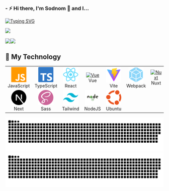 
### - ⚡ Hi there, I'm Sodnom 👋 and I... 

   <a href="https://git.io/typing-svg"><img src="https://readme-typing-svg.herokuapp.com?font=Fira+Code&duration=4000&pause=500&color=E0EFF7&random=false&width=435&lines=Frontend+Developer%3A+React%2FVue%2FJS" alt="Typing SVG" /></a>


![](http://github-profile-summary-cards.vercel.app/api/cards/profile-details?username=sobol4156&theme=dark)

<div style="display:flex;">
  <img src="http://github-profile-summary-cards.vercel.app/api/cards/repos-per-language?username=sobol4156&theme=dark" />
  <img src="http://github-profile-summary-cards.vercel.app/api/cards/stats?username=sobol4156&theme=dark" />
</div>

## 🚀 My Technology

<table>
  <tr>
    <td align="center" width="96">
      <a href="#favorite-tech">
        <img src="img/js.svg" width="48" height="48" alt="JavaScript" />
      </a>
      <br>JavaScript
    </td>
    <td align="center" width="96">
      <a href="#favorite-tech">
        <img src="img/ts.svg" width="48" height="48" alt="TypeScript" />
      </a>
      <br>TypeScript
    </td>
    <td align="center" width="96">
      <a href="#favorite-tech" >
        <img src="img/react.svg" width="48" height="48" alt="React" />
      </a>
      <br>React
    </td>
       <td align="center"  width="96">
      <a href="#favorite-tech">
        <img src="img/vue.svg" width="48" height="48" alt="Vue" />
      </a>
      <br>Vue
      </td>
        <td align="center" width="96">
      <a href="#favorite-tech" >
        <img src="img/vite.svg" width="48" height="48" alt="Vite" />
      </a>
      <br>Vite
    </td>
    <td align="center" width="96">
      <a href="#streetxH">
        <img src="img/webpack.svg" width="48" height="48" alt="Webpack" />
      </a>
      <br>Webpack
    </td>
        <td align="center" width="96"> 
      <a href="#favorite-tech" >
        <img src="img/nuxt.svg" width="48" height="48" alt="Nuxt" />
      </a>
      <br>Nuxt
    </td>


  </tr>
  <tr>
    <td align="center" width="96"> 
      <a href="#favorite-tech" >
        <img src="img/next.svg" width="48" height="48" alt="Next" />
      </a>
      <br>Next
    </td>
    <td align="center" width="96">
      <a href="#favorite-tech">
        <img src="img/sass.svg" width="48" height="48" alt="Sass" />
      </a>
      <br>Sass
    </td>
    <td align="center" width="96">
      <a href="#favorite-tech">
        <img src="img/tailwind.svg" width="48" height="48" alt="Tailwind" />
      </a>
      <br>Tailwind
    </td>
        <td align="center"  width="96">
      <a href="#favorite-tech">
        <img src="img/node.svg" width="48" height="48" alt="NodeJS" />
      </a>
      <br>NodeJS
    </td>
    <td align="center"  width="96">
      <a href="#favorite-tech">
        <img src="img/ubuntu.svg" width="48" height="48" alt="JavaScript" />
      </a>
      <br>Ubuntu
    </td>

  </tr>
</table>


![github contribution grid snake animation](https://raw.githubusercontent.com/teuchezh/teuchezh/output/github-contribution-grid-snake-dark.svg#gh-dark-mode-only)![github contribution grid snake animation](https://raw.githubusercontent.com/teuchezh/teuchezh/output/github-contribution-grid-snake.svg#gh-light-mode-only)




